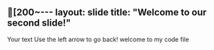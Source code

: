 [200~---
layout: slide
title: "Welcome to our second slide!"
---
Your text
Use the left arrow to go back!
welcome to my code file
